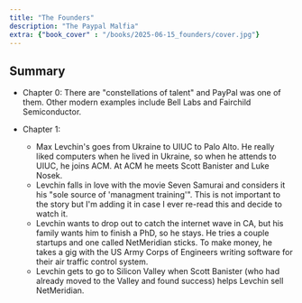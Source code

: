 ```yaml
---
title: "The Founders"
description: "The Paypal Malfia"
extra: {"book_cover" : "/books/2025-06-15_founders/cover.jpg"}
---
```



## Summary
 - Chapter 0: There are "constellations of talent" and PayPal was one of them. Other modern examples include Bell Labs and Fairchild Semiconductor. 

 - Chapter 1: 
    - Max Levchin's goes from Ukraine to UIUC to Palo Alto. He really liked computers when he lived in Ukraine, so when he attends to UIUC, he joins ACM. At ACM he meets Scott Banister and Luke Nosek.  
    - Levchin falls in love with the movie Seven Samurai and considers it his "sole source of 'managment training'". This is not important to the story but I'm adding it in case I ever re-read this and decide to watch it.  
    - Levchin wants to drop out to catch the internet wave in CA, but his family wants him to finish a PhD, so he stays. He tries a couple startups and one called NetMeridian sticks. To make money, he takes a gig with the US Army Corps of Engineers writing software for their air traffic control system. 
    - Levchin gets to go to Silicon Valley when Scott Banister (who had already moved to the Valley and found success) helps Levchin sell NetMeridian.